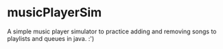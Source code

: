 # musicPlayerSim

A simple music player simulator to practice adding and removing songs to playlists and queues in java. :') 
